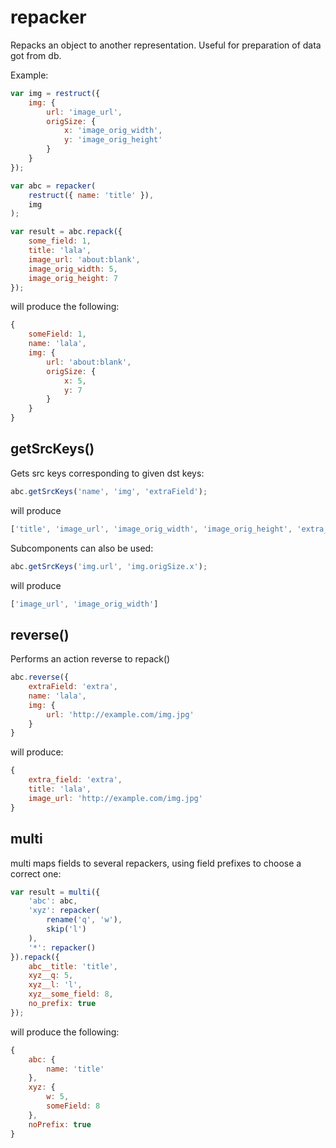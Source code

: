 # repacker

Repacks an object to another representation. Useful for preparation of data got from db.

Example:

```js
var img = restruct({
	img: {
		url: 'image_url',
		origSize: {
			x: 'image_orig_width',
			y: 'image_orig_height'
		}
	}
});

var abc = repacker(
	restruct({ name: 'title' }),
	img
);

var result = abc.repack({
	some_field: 1,
	title: 'lala',
	image_url: 'about:blank',
	image_orig_width: 5,
	image_orig_height: 7
});
```

will produce the following:

```js
{
	someField: 1,
	name: 'lala',
	img: {
		url: 'about:blank',
		origSize: {
			x: 5,
			y: 7
		}
	}
}
```

## getSrcKeys()

Gets src keys corresponding to given dst keys:

```js
abc.getSrcKeys('name', 'img', 'extraField');
```

will produce

```js
['title', 'image_url', 'image_orig_width', 'image_orig_height', 'extra_field']
```

Subcomponents can also be used:

```js
abc.getSrcKeys('img.url', 'img.origSize.x');
```

will produce

```js
['image_url', 'image_orig_width']
```

## reverse()

Performs an action reverse to repack()

```js
abc.reverse({
	extraField: 'extra',
	name: 'lala',
	img: {
		url: 'http://example.com/img.jpg'
	}
}
```

will produce:

```js
{
	extra_field: 'extra',
	title: 'lala',
	image_url: 'http://example.com/img.jpg'
}
```

## multi

multi maps fields to several repackers, using field prefixes to choose a correct one:

```js
var result = multi({
	'abc': abc,
	'xyz': repacker(
		rename('q', 'w'),
		skip('l')
	),
	'*': repacker()
}).repack({
	abc__title: 'title',
	xyz__q: 5,
	xyz__l: 'l',
	xyz__some_field: 8,
	no_prefix: true
});
```

will produce the following:

```js
{
	abc: {
		name: 'title'
	},
	xyz: {
		w: 5,
		someField: 8
	},
	noPrefix: true
}
```
